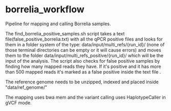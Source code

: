 # borrelia_workflow

Pipeline for mapping and calling Borrelia samples.

The find_borrelia_positive_samples.sh script takes a text file(false_positive_borrelia.txt) with all the qPCR positive files and looks for them in a folder system of the type: data/input/multi_refs/{run_id}/
(none of those terminal directories can be empty or it will cause errors) and moves them to the folder data/input/multi_refs_positive/{run_id}/
which will be the input of the analysis. The script also checks for false positive samples by finding how many mapped reads they have. 
If it's positive and it has more than 500 mapped reads it's marked as a false positive inside the text file <xxx>.

The reference genome needs to be unzipped, indexed and placed inside "data/ref_genome/"

The mapping uses bwa mem and the variant calling uses HaplotypeCaller in gVCF mode.
